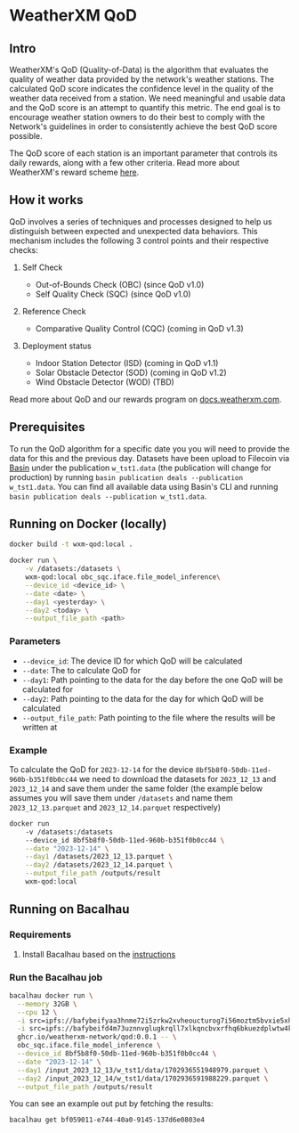 # WeatherXM QoD

## Intro

WeatherXM's QoD (Quality-of-Data) is the algorithm that evaluates the quality of weather data provided by the network's weather stations. The calculated QoD score indicates the confidence level in the quality of the weather data received from a station. We need meaningful and usable data and the QoD score is an attempt to quantify this metric. The end goal is to encourage weather station owners to do their best to comply with the Network's guidelines in order to consistently achieve the best QoD score possible.

The QoD score of each station is an important parameter that controls its daily rewards, along with a few other criteria. Read more about WeatherXM's reward scheme [here](https://docs.weatherxm.com/reward-mechanism).

## How it works

QoD involves a series of techniques and processes designed to help us distinguish between expected and unexpected data behaviors. This mechanism includes the following 3 control points and their respective checks:

1. Self Check
   - Out-of-Bounds Check (OBC) (since QoD v1.0)
   - Self Quality Check (SQC) (since QoD v1.0)

2. Reference Check
   - Comparative Quality Control (CQC) (coming in QoD v1.3)

3. Deployment status
   - Indoor Station Detector (ISD) (coming in QoD v1.1)
   - Solar Obstacle Detector (SOD) (coming in QoD v1.2)
   - Wind Obstacle Detector (WOD) (TBD)
  
Read more about QoD and our rewards program on [docs.weatherxm.com](https://docs.weatherxm.com/project).

## Prerequisites

To run the QoD algorithm for a specific date you you will need to provide the data for this and the previous day. Datasets have been upload to Filecoin via [Basin](https://github.com/tablelandnetwork/basin-cli) under the publication `w_tst1.data` (the publication will change for production) by running `basin publication deals --publication w_tst1.data`. You can find all available data using Basin's CLI and running `basin publication deals --publication w_tst1.data`.

## Running on Docker (locally)

```bash
docker build -t wxm-qod:local .

docker run \
	-v /datasets:/datasets \
	wxm-qod:local obc_sqc.iface.file_model_inference\
	--device_id <device_id> \
	--date <date> \
	--day1 <yesterday> \
	--day2 <today> \
	--output_file_path <path>
```

### Parameters
- `--device_id`: The device ID for which QoD will be calculated
- `--date`: The to calculate QoD for
- `--day1`: Path pointing to the data for the day before the one QoD will be calculated for
- `--day2`: Path pointing to the data for the day for which QoD will be calculated
- `--output_file_path`: Path pointing to the file where the results will be written at

### Example

To calculate the QoD for `2023-12-14` for the device `8bf5b8f0-50db-11ed-960b-b351f0b0cc44` we need to download the datasets for `2023_12_13` and `2023_12_14` and save them under the same folder (the example below assumes you will save them under `/datasets` and name them `2023_12_13.parquet` and `2023_12_14.parquet` respectively)

```bash
docker run
	-v /datasets:/datasets
	--device_id 8bf5b8f0-50db-11ed-960b-b351f0b0cc44 \
	--date "2023-12-14" \
	--day1 /datasets/2023_12_13.parquet \
	--day2 /datasets/2023_12_14.parquet \
	--output_file_path /outputs/result
	wxm-qod:local
```

## Running on Bacalhau

### Requirements
1. Install Bacalhau based on the [instructions](https://docs.bacalhau.org/getting-started/installation) 

### Run the Bacalhau job

```bash
bacalhau docker run \
  --memory 32GB \
  --cpu 12 \
  -i src=ipfs://bafybeifyaa3hnme72i5zrkw2xvheoucturog7i56moztm5bvxie5xhy2ni,dst=/input_2023_12_13 \
  -i src=ipfs://bafybeifd4m73uznnvglugkrqll7xlkqncbvxrfhq6bkuezdplwtw4kzaw4,dst=/input_2023_12_14 \
  ghcr.io/weatherxm-network/qod:0.0.1 -- \
  obc_sqc.iface.file_model_inference \
  --device_id 8bf5b8f0-50db-11ed-960b-b351f0b0cc44 \
  --date "2023-12-14" \
  --day1 /input_2023_12_13/w_tst1/data/1702936551948979.parquet \
  --day2 /input_2023_12_14/w_tst1/data/1702936591988229.parquet \
  --output_file_path /outputs/result
```

You can see an example out put by fetching the results:
```bash
bacalhau get bf059011-e744-40a0-9145-137d6e0803e4
```
